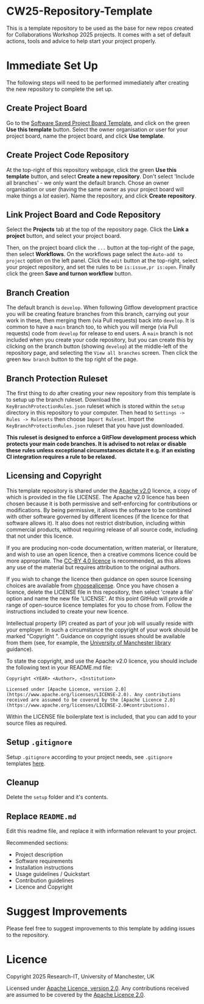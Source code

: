 # CW25-Repository-Template
This is a template repository to be used as the base for new repos created for Collaborations Workshop 2025 projects. It comes with a set of default actions, tools and advice to help start your project properly.

# Immediate Set Up
The following steps will need to be performed immediately after creating the new repository to complete the set up.

## Create Project Board
Go to the [Software Saved Project Board Template](https://github.com/orgs/softwaresaved/projects/42), and click on the green **Use this template** button. Select the owner organisation or user for your project board, name the project board, and click **Use template**.

## Create Project Code Repository
At the top-right of this repository webpage, click the green **Use this template** button, and select **Create a new repository**. Don't select 'Include all branches' - we only want the default branch. Chose an owner organisation or user (having the same owner as your project board will make things a *lot* easier). Name the repository, and click **Create repository**.

## Link Project Board and Code Repository
Select the **Projects** tab at the top of the repository page. Click the **Link a project** button, and select your project board.

Then, on the project board click the `...` button at the top-right of the page, then select **Workflows**. On the workflows page select the `Auto-add to project` option on the left panel. Click the `edit` button at the top-right, select your project repository, and set the rules to be `is:issue,pr is:open`. Finally click the green **Save and turnon workflow** button.

## Branch Creation
The default branch is `develop`. When following Gitflow development practice you will be creating feature branches from this branch, carrying out your work in these, then merging them (via Pull requests) back into `develop`. It is common to have a `main` branch too, to which you will merge (via Pull requests) code from `develop` for release to end users. A `main` branch is not included when you create your code repository, but you can create this by clicking on the branch button (showing `develop`) at the middle-left of the repository page, and selecting the `View all branches` screen. Then click the green `New branch` button to the top right of the page.

## Branch Protection Ruleset
The first thing to do after creating your new repository from this template is to setup up the branch ruleset. Download the `KeyBranchProtectionRules.json` ruleset which is stored within the `setup` directory in this repository to your computer. Then head to `Settings -> Rules -> Rulesets` then choose `Import Ruleset`. Import the `KeyBranchProtectionRules.json` ruleset that you have just downloaded.

**This ruleset is designed to enforce a GitFlow development process which protects your main code branches. It is advised to not relax or disable these rules unless exceptional circumstances dictate it e.g. if an existing CI integration requires a rule to be relaxed.**

## Licensing and Copyright
This template repository is shared under the [Apache v2.0](http://www.apache.org/licenses/LICENSE-2.0) licence, a copy of which is provided in the file LICENSE. The Apache v2.0 licence has been chosen because it is both permissive and self-enforcing for contributions or modifications. By being permissive, it allows the software to be combined with other software governed by different licences (if the licence for that software allows it). It also does not restrict distribution, including within commercial products, without requiring release of all source code, including that not under this licence.

If you are producing non-code documentation, written material, or literature, and wish to use an open licence, then a creative commons licence could be more appropriate. The [CC-BY 4.0 licence](https://www.tldrlegal.com/license/creative-commons-attribution-cc) is recommended, as this allows any use of the material but requires attribution to the original authors.

If you wish to change the licence then guidance on open source licensing choices are available from [choosealicense](https://choosealicense.com). Once you have chosen a licence, delete the LICENSE file in this repository, then select 'create a file' option and name the new file 'LICENSE'. At this point GitHub will provide a range of open-source licence templates for you to chose from. Follow the instructions included to create your new licence. 

Intellectual property (IP) created as part of your job will usually reside with your employer. In such a circumstance the copyright of your work should be marked "Copyright <YEAR> <Employer>". Guidance on copyright issues should be available from them (see, for example, the [University of Manchester library](https://subjects.library.manchester.ac.uk/copyright/research) guidance).

To state the copyright, and use the Apache v2.0 licence, you should include the following text in your README.md file:
```
Copyright <YEAR> <Author>, <Institution>

Licensed under [Apache Licence, version 2.0](https://www.apache.org/licenses/LICENSE-2.0). Any contributions received are assumed to be covered by the [Apache Licence 2.0](https://www.apache.org/licenses/LICENSE-2.0#contributions).
```
Within the LICENSE file boilerplate text is included, that you can add to your source files as required.

## Setup `.gitignore`
Setup `.gitignore` according to your project needs, see `.gitignore` templates [here](https://github.com/github/gitignore/tree/main).

## Cleanup
Delete the `setup` folder and it's contents.

## Replace `README.md`
Edit this readme file, and replace it with information relevant to your project.

Recommended sections:
- Project description
- Software requirements
- Installation instructions
- Usage guidelines / Quickstart
- Contribution guidelines
- Licence and Copyright

# Suggest Improvements
Please feel free to suggest improvements to this template by adding issues to the repository.

# Licence

Copyright 2025 Research-IT, University of Manchester, UK

Licensed under [Apache Licence, version 2.0](https://www.apache.org/licenses/LICENSE-2.0). Any contributions received are assumed to be covered by the [Apache Licence 2.0](https://www.apache.org/licenses/LICENSE-2.0#contributions).


